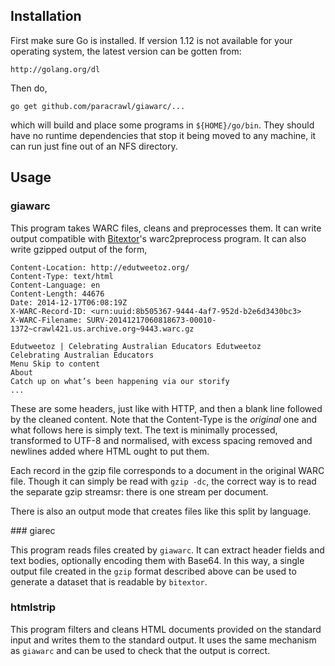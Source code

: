 
## Installation

First make sure Go is installed. If version 1.12 is not available for your
operating system, the latest version can be gotten from:

    http://golang.org/dl

Then do,

    go get github.com/paracrawl/giawarc/...

which will build and place some programs in `${HOME}/go/bin`. They
should have no runtime dependencies that stop it being moved to any machine,
it can run just fine out of an NFS directory.

## Usage

### giawarc

This program takes WARC files, cleans and preprocesses them. It can write
output compatible with [Bitextor][1]'s warc2preprocess program. It can
also write gzipped output of the form,

    Content-Location: http://edutweetoz.org/
    Content-Type: text/html
    Content-Language: en
    Content-Length: 44676
    Date: 2014-12-17T06:08:19Z
    X-WARC-Record-ID: <urn:uuid:8b505367-9444-4af7-952d-b2e6d3430bc3>
    X-WARC-Filename: SURV-20141217060818673-00010-1372~crawl421.us.archive.org~9443.warc.gz
    
    Edutweetoz | Celebrating Australian Educators Edutweetoz
    Celebrating Australian Educators
    Menu Skip to content
    About
    Catch up on what’s been happening via our storify
    ...
    
These are some headers, just like with HTTP, and then a blank line followed
by the cleaned content. Note that the Content-Type is the *original* one and
what follows here is simply text. The text is minimally processed, transformed
to UTF-8 and normalised, with excess spacing removed and newlines added where
HTML ought to put them.

Each record in the gzip file corresponds to a document in the original WARC 
file. Though it can simply be read with `gzip -dc`, the correct way is to 
read the separate gzip streamsr: there is one stream per document.

There is also an output mode that creates files like this split by language.

[1]: https://github.com/bitextor/bitextor

### giarec

This program reads files created by `giawarc`. It can extract header fields
and text bodies, optionally encoding them with Base64. In this way, a single
output file created in the `gzip` format described above can be used to
generate a dataset that is readable by `bitextor`.

### htmlstrip

This program filters and cleans HTML documents provided on the standard input
and writes them to the standard output. It uses the same mechanism as `giawarc`
and can be used to check that the output is correct.

